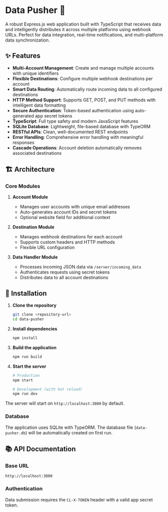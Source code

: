 # Data Pusher 🚀

A robust Express.js web application built with TypeScript that receives data and intelligently distributes it across multiple platforms using webhook URLs. Perfect for data integration, real-time notifications, and multi-platform data synchronization.

## ✨ Features

- **Multi-Account Management**: Create and manage multiple accounts with unique identifiers
- **Flexible Destinations**: Configure multiple webhook destinations per account
- **Smart Data Routing**: Automatically route incoming data to all configured destinations
- **HTTP Method Support**: Supports GET, POST, and PUT methods with intelligent data formatting
- **Secure Authentication**: Token-based authentication using auto-generated app secret tokens
- **TypeScript**: Full type safety and modern JavaScript features
- **SQLite Database**: Lightweight, file-based database with TypeORM
- **RESTful APIs**: Clean, well-documented REST endpoints
- **Error Handling**: Comprehensive error handling with meaningful responses
- **Cascade Operations**: Account deletion automatically removes associated destinations

## 🏗️ Architecture

### Core Modules

1. **Account Module**

   - Manages user accounts with unique email addresses
   - Auto-generates account IDs and secret tokens
   - Optional website field for additional context

2. **Destination Module**

   - Manages webhook destinations for each account
   - Supports custom headers and HTTP methods
   - Flexible URL configuration

3. **Data Handler Module**
   - Processes incoming JSON data via `/server/incoming_data`
   - Authenticates requests using secret tokens
   - Distributes data to all account destinations

## 🚀 Installation

1. **Clone the repository**

   ```bash
   git clone <repository-url>
   cd data-pusher
   ```

2. **Install dependencies**

   ```bash
   npm install
   ```

3. **Build the application**

   ```bash
   npm run build
   ```

4. **Start the server**

   ```bash
   # Production
   npm start

   # Development (with hot reload)
   npm run dev
   ```

The server will start on `http://localhost:3000` by default.

### Database

The application uses SQLite with TypeORM. The database file (`data-pusher.db`) will be automatically created on first run.

## 📚 API Documentation

### Base URL

```
http://localhost:3000
```

### Authentication

Data submission requires the `CL-X-TOKEN` header with a valid app secret token.
